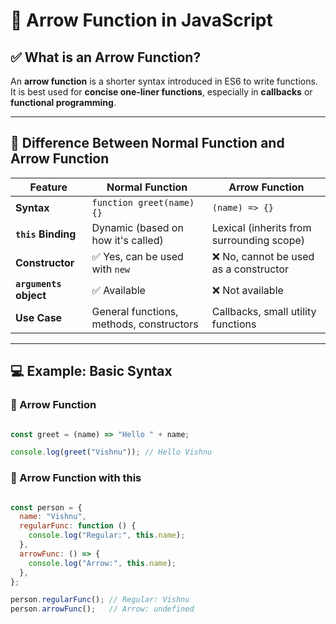 # 🏹 Arrow Function in JavaScript

## ✅ What is an Arrow Function?

An **arrow function** is a shorter syntax introduced in ES6 to write functions.  
It is best used for **concise one-liner functions**, especially in **callbacks** or **functional programming**.

---

## 🔁 Difference Between Normal Function and Arrow Function

| Feature                 | Normal Function                             | Arrow Function                                |
|-------------------------|----------------------------------------------|-----------------------------------------------|
| **Syntax**              | `function greet(name) {}`                   | `(name) => {}`                                |
| **`this` Binding**      | Dynamic (based on how it's called)          | Lexical (inherits from surrounding scope)     |
| **Constructor**         | ✅ Yes, can be used with `new`              | ❌ No, cannot be used as a constructor         |
| **`arguments` object**  | ✅ Available                                 | ❌ Not available                               |
| **Use Case**            | General functions, methods, constructors    | Callbacks, small utility functions            |

---

## 💻 Example: Basic Syntax

### 🔹 Arrow Function

```js

const greet = (name) => "Hello " + name;

console.log(greet("Vishnu")); // Hello Vishnu

```

### 🔹 Arrow Function with this
```js

const person = {
  name: "Vishnu",
  regularFunc: function () {
    console.log("Regular:", this.name);
  },
  arrowFunc: () => {
    console.log("Arrow:", this.name);
  },
};

person.regularFunc(); // Regular: Vishnu
person.arrowFunc();   // Arrow: undefined

